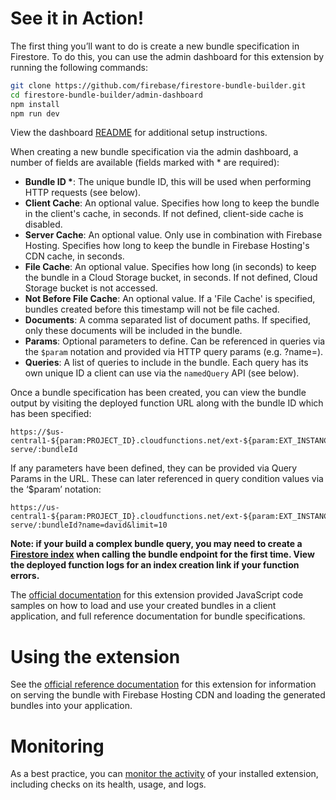 # See it in Action!

The first thing you’ll want to do is create a new bundle specification in Firestore. To do this, you can use the admin dashboard for this extension by running the following commands:

```bash
git clone https://github.com/firebase/firestore-bundle-builder.git
cd firestore-bundle-builder/admin-dashboard
npm install
npm run dev
```

View the dashboard [README](https://github.com/firebase/firestore-bundle-builder/tree/main/admin-dashboard) for additional setup instructions.

When creating a new bundle specification via the admin dashboard, a number of fields are available (fields marked with \* are required):

- **Bundle ID \***: The unique bundle ID, this will be used when performing HTTP requests (see below).
- **Client Cache**: An optional value. Specifies how long to keep the bundle in the client's cache, in seconds. If not defined, client-side cache is disabled.
- **Server Cache**: An optional value. Only use in combination with Firebase Hosting. Specifies how long to keep the bundle in Firebase Hosting's CDN cache, in seconds.
- **File Cache**: An optional value. Specifies how long (in seconds) to keep the bundle in a Cloud Storage bucket, in seconds. If not defined, Cloud Storage bucket is not accessed.
- **Not Before File Cache**: An optional value. If a 'File Cache' is specified, bundles created before this timestamp will not be file cached.
- **Documents**: A comma separated list of document paths. If specified, only these documents will be included in the bundle.
- **Params**: Optional parameters to define. Can be referenced in queries via the `$param` notation and provided via HTTP query params (e.g. ?name=).
- **Queries**: A list of queries to include in the bundle. Each query has its own unique ID a client can use via the `namedQuery` API (see below).

Once a bundle specification has been created, you can view the bundle output by visiting the deployed function URL along with the bundle ID which has been specified:

```
https://$us-central1-${param:PROJECT_ID}.cloudfunctions.net/ext-${param:EXT_INSTANCE_ID}-serve/:bundleId
```

If any parameters have been defined, they can be provided via Query Params in the URL. These can later referenced in query condition values via the ‘$param’ notation:

```
https://us-central1-${param:PROJECT_ID}.cloudfunctions.net/ext-${param:EXT_INSTANCE_ID}-serve/:bundleId?name=david&limit=10
```

**Note: if your build a complex bundle query, you may need to create a [Firestore index](https://firebase.google.com/docs/firestore/query-data/indexing) when calling the bundle endpoint for the first time. View the deployed function logs for an index creation link if your function errors.**

The [official documentation](https://firebase.google.com/docs/extensions/official/firestore-bundle-builder) for this extension provided JavaScript code samples on how to load and use your created bundles in a client application, and full reference documentation for bundle specifications.

# Using the extension

See the [official reference documentation](https://firebase.google.com/docs/extensions/official/firestore-bundle-builder) for this extension for information on serving the bundle with Firebase Hosting CDN and loading the generated bundles into your application.

# Monitoring

As a best practice, you can [monitor the activity](https://firebase.google.com/docs/extensions/manage-installed-extensions#monitor) of your installed extension, including checks on its health, usage, and logs.
